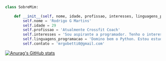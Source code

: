 ```python
class SobreMim:
  
    def __init__(self, nome, idade, profissao, interesses, linguagens_programacao, contato):
        self.nome = 'Rodrigo G Martins'
        self.idade = 29
        self.profissao = 'Atualmente Crossfit Coach'
        self.interesses = 'Sou aspirante a programador. Tenho o interesse em me tornar um Full-Stack Enginner'
        self.linguagens_programacao = 'Domino bem o Python. Estou estudando sobre HTML, CSS and Javascript'
        self.contato = 'mrgobetti0@gmail.com'
```
[![Anurag's GitHub stats](https://github-readme-stats.vercel.app/api?username=Rodgmartins)](https://github.com/anuraghazra/github-readme-stats)
